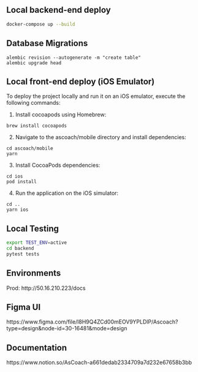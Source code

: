 <h2>Local backend-end deploy</h2>

```bash
docker-compose up --build
```

<h2>Database Migrations</h2>

```
alembic revision --autogenerate -m "create table"
alembic upgrade head
```

<h2>Local front-end deploy (iOS Emulator)</h2>

To deploy the project locally and run it on an iOS emulator, execute the following commands:
1. Install cocoapods using Homebrew:
```
brew install cocoapods
```

2. Navigate to the ascoach/mobile directory and install dependencies:
```
cd ascoach/mobile
yarn
```

3. Install CocoaPods dependencies:
```
cd ios
pod install
```

4. Run the application on the iOS simulator:
```
cd ..
yarn ios
```

<h2>Local Testing</h2>

```bash
export TEST_ENV=active
cd backend
pytest tests
```

<h2>Environments</h2>
Prod: http://50.16.210.223/docs

<h2>Figma UI</h2>
https://www.figma.com/file/l8H9Q4ZCd00mEOV9YPLDlP/Ascoach?type=design&node-id=30-16481&mode=design

<h2>Documentation</h2>
https://www.notion.so/AsCoach-a661dedab2334709a7d232e67658b3bb
